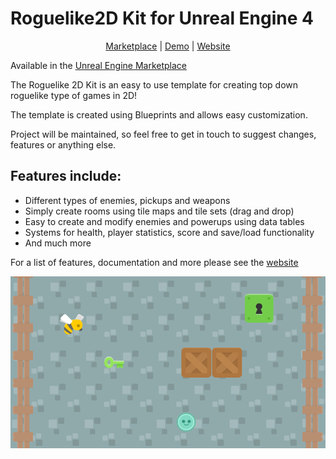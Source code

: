 # Roguelike2D Kit for Unreal Engine 4

<p align="center">
	<a href="https://www.unrealengine.com/marketplace/roguelike-2d-kit" rel="noreferrer" target="_blank">Marketplace</a> |
	<a href="https://gamejolt.com/games/roguelike-2d-kit/379193" rel="noreferrer" target="_blank">Demo</a> |
  	<a href="https://gracesgames.com/Roguelike2DKit/" rel="noreferrer" target="_blank">Website</a>
</p>

Available in the [Unreal Engine Marketplace](https://www.unrealengine.com/marketplace/roguelike-2d-kit)

The Roguelike 2D Kit is an easy to use template for creating top down roguelike type of games in 2D!
 
The template is created using Blueprints and allows easy customization.
 
Project will be maintained, so feel free to get in touch to suggest changes, features or anything else.

## Features include:

- Different types of enemies, pickups and weapons
- Simply create rooms using tile maps and tile sets (drag and drop)
- Easy to create and modify enemies and powerups using data tables
- Systems for health, player statistics, score and save/load functionality
- And much more

For a list of features, documentation and more please see the [website](https://gracesgames.com/Roguelike2DKit/)

![FeaturedImage](https://github.com/GracesGames/Roguelike2DKit/blob/master/Images/FeaturedImage.png)
